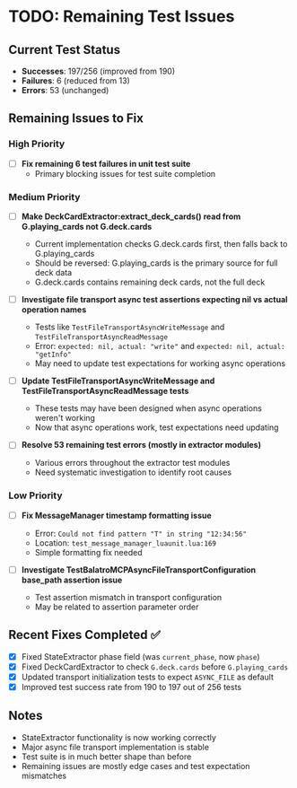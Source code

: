 # TODO: Remaining Test Issues

## Current Test Status
- **Successes**: 197/256 (improved from 190)
- **Failures**: 6 (reduced from 13)
- **Errors**: 53 (unchanged)

## Remaining Issues to Fix

### High Priority
- [ ] **Fix remaining 6 test failures in unit test suite**
  - Primary blocking issues for test suite completion

### Medium Priority
- [ ] **Make DeckCardExtractor:extract_deck_cards() read from G.playing_cards not G.deck.cards**
  - Current implementation checks G.deck.cards first, then falls back to G.playing_cards
  - Should be reversed: G.playing_cards is the primary source for full deck data
  - G.deck.cards contains remaining deck cards, not the full deck

- [ ] **Investigate file transport async test assertions expecting nil vs actual operation names**
  - Tests like `TestFileTransportAsyncWriteMessage` and `TestFileTransportAsyncReadMessage`
  - Error: `expected: nil, actual: "write"` and `expected: nil, actual: "getInfo"`
  - May need to update test expectations for working async operations

- [ ] **Update TestFileTransportAsyncWriteMessage and TestFileTransportAsyncReadMessage tests**
  - These tests may have been designed when async operations weren't working
  - Now that async operations work, test expectations need updating

- [ ] **Resolve 53 remaining test errors (mostly in extractor modules)**
  - Various errors throughout the extractor test modules
  - Need systematic investigation to identify root causes

### Low Priority
- [ ] **Fix MessageManager timestamp formatting issue**
  - Error: `Could not find pattern "T" in string "12:34:56"`
  - Location: `test_message_manager_luaunit.lua:169`
  - Simple formatting fix needed

- [ ] **Investigate TestBalatroMCPAsyncFileTransportConfiguration base_path assertion issue**
  - Test assertion mismatch in transport configuration
  - May be related to assertion parameter order

## Recent Fixes Completed ✅
- [x] Fixed StateExtractor phase field (was `current_phase`, now `phase`)
- [x] Fixed DeckCardExtractor to check `G.deck.cards` before `G.playing_cards`
- [x] Updated transport initialization tests to expect `ASYNC_FILE` as default
- [x] Improved test success rate from 190 to 197 out of 256 tests

## Notes
- StateExtractor functionality is now working correctly
- Major async file transport implementation is stable
- Test suite is in much better shape than before
- Remaining issues are mostly edge cases and test expectation mismatches